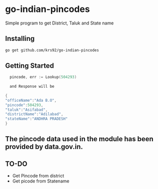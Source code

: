 # go-indian-pincodes
Simple program to get District, Taluk and State name 

## Installing
```bash
go get github.com/krs92/go-indian-pincodes
```

## Getting Started

```go
  pincode, err := Lookup(504293)
  
  and Response will be 
  
{
"officeName":"Ada B.O",
"pincode":504293,
"taluk":"Asifabad",
"districtName":"Adilabad",
"stateName":"ANDHRA PRADESH"
}

```

## The pincode data used in the module has been provided by data.gov.in.



## TO-DO
* Get Pincode from district 
* Get picode from Statename
